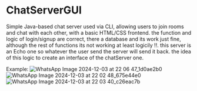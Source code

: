 # ChatServerGUI
Simple Java-based chat server used via CLI, allowing users to join rooms and chat with each other, with a basic HTML/CSS frontend.
the function and logic of login/signup are correct, there a database and its work just fine, although the rest of functions its not working at least logicily !!.  this server is an Echo one so whatever the user send the server will send it back. the idea of this logic to create an interface of the chatServer one.

Example:
![WhatsApp Image 2024-12-03 at 22 06 47_1d0ae2b0](https://github.com/user-attachments/assets/d28149e8-fdaf-4c32-a8ab-5fcbd05f5e54)
![WhatsApp Image 2024-12-03 at 22 02 48_675e44e0](https://github.com/user-attachments/assets/e44cbe92-302a-4bd8-a0a6-77f021d3c2ac)
![WhatsApp Image 2024-12-03 at 22 03 40_c26eac7b](https://github.com/user-attachments/assets/73125dbd-e02e-4052-9731-fd3e42cf9b4d)
